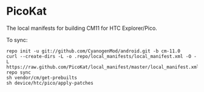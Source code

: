 PicoKat
==============

The local manifests for building CM11 for HTC Explorer/Pico.

To sync:

    repo init -u git://github.com/CyanogenMod/android.git -b cm-11.0
    curl --create-dirs -L -o .repo/local_manifests/local_manifest.xml -O -L https://raw.github.com/PicoKat/local_manifest/master/local_manifest.xml
    repo sync
    sh vendor/cm/get-prebuilts
    sh device/htc/pico/apply-patches
